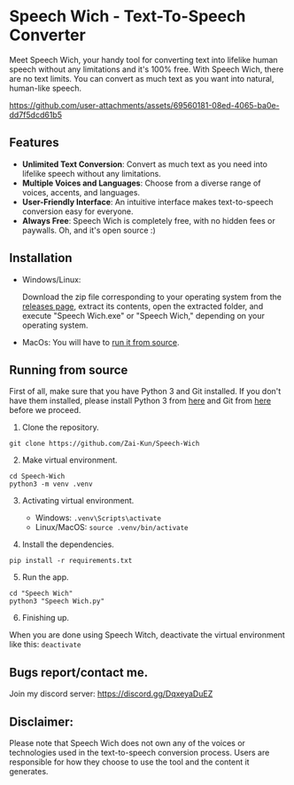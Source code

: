 # Speech Wich - Text-To-Speech Converter

Meet Speech Wich, your handy tool for converting text into lifelike human speech without any limitations and it's 100% free.
With Speech Wich, there are no text limits. You can convert as much text as you want into natural, human-like speech.

https://github.com/user-attachments/assets/69560181-08ed-4065-ba0e-dd7f5dcd61b5

## Features

- **Unlimited Text Conversion**: Convert as much text as you need into lifelike speech without any limitations.
- **Multiple Voices and Languages**: Choose from a diverse range of voices, accents, and languages.
- **User-Friendly Interface**: An intuitive interface makes text-to-speech conversion easy for everyone.
- **Always Free**: Speech Wich is completely free, with no hidden fees or paywalls. Oh, and it's open source :)

## Installation
 - Windows/Linux:

    Download the zip file corresponding to your operating system from the [releases page](https://github.com/Zai-Kun/Speech-Wich/releases/tag/v1.0.0), extract its contents, open the extracted folder, and execute "Speech Wich.exe" or "Speech Wich," depending on your operating system.

 - MacOs: You will have to [run it from source](#running-from-source).

## Running from source
First of all, make sure that you have Python 3 and Git installed. If you don't have them installed, please install Python 3 from [here](https://www.python.org/downloads/) and Git from [here](https://github.com/git-guides/install-git) before we proceed.

1. Clone the repository.
```
git clone https://github.com/Zai-Kun/Speech-Wich
```
2. Make virtual environment.
```
cd Speech-Wich
python3 -m venv .venv
```
3. Activating virtual environment.
   - Windows: ```.venv\Scripts\activate```
   - Linux/MacOS: ```source .venv/bin/activate```

4. Install the dependencies.
```
pip install -r requirements.txt
```

5. Run the app.
```
cd "Speech Wich"
python3 "Speech Wich.py"
```

6. Finishing up.

When you are done using Speech Witch, deactivate the virtual environment like this: ```deactivate```

## Bugs report/contact me.
Join my discord server: https://discord.gg/DqxeyaDuEZ

## Disclaimer:

Please note that Speech Wich does not own any of the voices or technologies used in the text-to-speech conversion process. Users are responsible for how they choose to use the tool and the content it generates.
